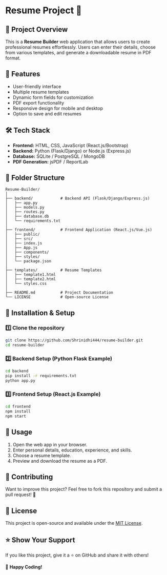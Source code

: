 # Resume  Project 📝

## 📌 Project Overview
This is a **Resume Builder** web application that allows users to create professional resumes effortlessly. Users can enter their details, choose from various templates, and generate a downloadable resume in PDF format.

## 🚀 Features
- User-friendly interface
- Multiple resume templates
- Dynamic form fields for customization
- PDF export functionality
- Responsive design for mobile and desktop
- Option to save and edit resumes

## 🛠 Tech Stack
- **Frontend:** HTML, CSS, JavaScript (React.js/Bootstrap)
- **Backend:** Python (Flask/Django) or Node.js (Express.js)
- **Database:** SQLite / PostgreSQL / MongoDB
- **PDF Generation:** jsPDF / ReportLab

## 📂 Folder Structure
```
Resume-Builder/
│
├── backend/            # Backend API (Flask/Django/Express.js)
│   ├── app.py
│   ├── models.py
│   ├── routes.py
│   ├── database.db
│   └── requirements.txt
│
├── frontend/           # Frontend Application (React.js/Vue.js)
│   ├── public/
│   ├── src/
│   ├── index.js
│   ├── App.js
│   ├── components/
│   ├── styles/
│   └── package.json
│
├── templates/          # Resume Templates
│   ├── template1.html
│   ├── template2.html
│   └── styles.css
│
├── README.md           # Project Documentation
└── LICENSE             # Open-source License
```

## 🚀 Installation & Setup
### **1️⃣ Clone the repository**
```sh
git clone https://github.com/Shrinidhi444/resume-builder.git
cd resume-builder
```

### **2️⃣ Backend Setup (Python Flask Example)**
```sh
cd backend
pip install -r requirements.txt
python app.py
```

### **3️⃣ Frontend Setup (React.js Example)**
```sh
cd frontend
npm install
npm start
```

## 🎯 Usage
1. Open the web app in your browser.
2. Enter personal details, education, experience, and skills.
3. Choose a resume template.
4. Preview and download the resume as a PDF.

## 🤝 Contributing
Want to improve this project? Feel free to fork this repository and submit a pull request! 🚀

## 📜 License
This project is open-source and available under the [MIT License](LICENSE).

## ⭐ Show Your Support
If you like this project, give it a ⭐ on GitHub and share it with others!

🚀 **Happy Coding!**


